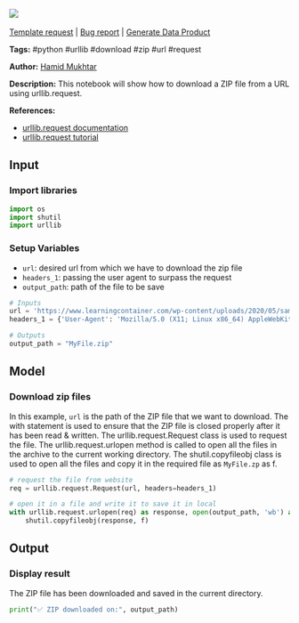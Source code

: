 <a href="https://app.naas.ai/user-redirect/naas/downloader?url=https://raw.githubusercontent.com/jupyter-naas/awesome-notebooks/master/Python/Python_Download_ZIP_from_URL.ipynb" target="_parent"><img src="https://naasai-public.s3.eu-west-3.amazonaws.com/Open_in_Naas_Lab.svg"/></a><br><br><a href="https://github.com/jupyter-naas/awesome-notebooks/issues/new?assignees=&labels=&template=template-request.md&title=Tool+-+Action+of+the+notebook+">Template request</a> | <a href="https://github.com/jupyter-naas/awesome-notebooks/issues/new?assignees=&labels=bug&template=bug_report.md&title=Python+-+Download+ZIP+from+URL:+Error+short+description">Bug report</a> | <a href="https://app.naas.ai/user-redirect/naas/downloader?url=https://raw.githubusercontent.com/jupyter-naas/awesome-notebooks/master/Naas/Naas_Start_data_product.ipynb" target="_parent">Generate Data Product</a>

**Tags:** #python #urllib #download #zip #url #request

**Author:** [Hamid Mukhtar](https://www.linkedin.com/in/mukhtar-hamid/)

**Description:** This notebook will show how to download a ZIP file from a URL using urllib.request.

**References:**
- [urllib.request documentation](https://docs.python.org/3/library/urllib.request.html)
- [urllib.request tutorial](https://www.pythonforbeginners.com/urllib/urllib-tutorial)

## Input

### Import libraries


```python
import os
import shutil
import urllib
```

### Setup Variables
- `url`: desired url from which we have to download the zip file
- `headers_1`: passing the user agent to surpass the request
- `output_path`: path of the file to be save


```python
# Inputs 
url = 'https://www.learningcontainer.com/wp-content/uploads/2020/05/sample-zip-file.zip'
headers_1 = {'User-Agent': 'Mozilla/5.0 (X11; Linux x86_64) AppleWebKit/537.36 (KHTML, like Gecko) Chrome/112.0.0.0 Safari/537.36'}

# Outputs
output_path = "MyFile.zip"
```

## Model

### Download zip files
In this example, `url` is the path of the ZIP file that we want to download. 
The with statement is used to ensure that the ZIP file is closed properly after it has been read & written. 
The urllib.request.Request class is used to request the file. 
The urllib.request.urlopen method is called to open all the files in the archive to the current working directory. 
The shutil.copyfileobj class is used to open all the files and copy it in the required file as `MyFile.zp` as f.


```python
# request the file from website
req = urllib.request.Request(url, headers=headers_1)

# open it in a file and write it to save it in local
with urllib.request.urlopen(req) as response, open(output_path, 'wb') as f:
    shutil.copyfileobj(response, f)
```

## Output

### Display result

The ZIP file has been downloaded and saved in the current directory.


```python
print("✅ ZIP downloaded on:", output_path)
```

 

 
